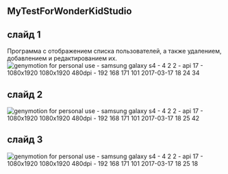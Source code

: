 ## MyTestForWonderKidStudio
## слайд 1
Программа с отображением списка пользователей, а также удалением, добавлением и редактированием их.
![genymotion for personal use - samsung galaxy s4 - 4 2 2 - api 17 - 1080x1920 1080x1920 480dpi - 192 168 171 101 2017-03-17 18 24 34](https://cloud.githubusercontent.com/assets/24555227/24050236/454dcb50-0b3f-11e7-9372-4313deaa14ba.png)
## слайд 2
![genymotion for personal use - samsung galaxy s4 - 4 2 2 - api 17 - 1080x1920 1080x1920 480dpi - 192 168 171 101 2017-03-17 18 25 42](https://cloud.githubusercontent.com/assets/24555227/24050356/a301c9c2-0b3f-11e7-9aa8-5483fb700aca.png)
## слайд 3
![genymotion for personal use - samsung galaxy s4 - 4 2 2 - api 17 - 1080x1920 1080x1920 480dpi - 192 168 171 101 2017-03-17 18 25 18](https://cloud.githubusercontent.com/assets/24555227/24050430/d31f6240-0b3f-11e7-81f3-a96688c8cb58.png)
